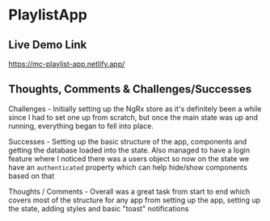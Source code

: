# PlaylistApp

## Live Demo Link
https://mc-playlist-app.netlify.app/

## Thoughts, Comments & Challenges/Successes

Challenges - Initially setting up the NgRx store as it's definitely been a while since I had to set one up from scratch, but once the main state was up and running, everything began to fell into place.

Successes - Setting up the basic structure of the app, components and getting the database loaded into the state. Also managed to have a login feature where I noticed there was a users object so now on the state we have an `authenticated` property which can help hide/show components based on that

Thoughts / Comments - Overall was a great task from start to end which covers most of the structure for any app from setting up the app, setting up the state, adding styles and basic "toast" notifications
